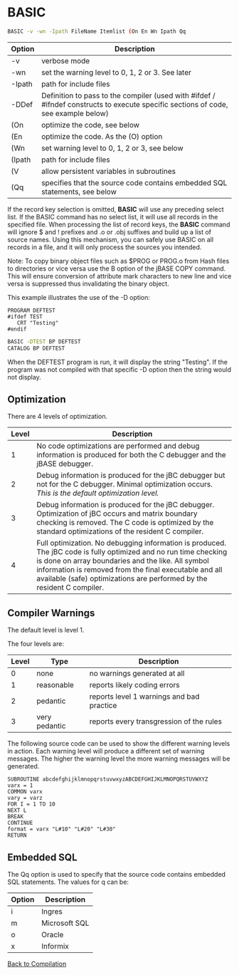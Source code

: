 # BASIC

<PageHeader />

``` bash
BASIC -v -wn -Ipath FileName Itemlist (On En Wn Ipath Qq
```

| Option | Description |
| --- | --- |
| -v | verbose mode |
| -wn | set the warning level to 0, 1, 2 or 3. See later |
| -Ipath | path for include files |
| -DDef | Definition to pass to the compiler (used with #ifdef / #ifndef constructs to execute specific sections of code, see example below) |
| (On | optimize the code, see below |
| (En | optimize the code. As the (O) option |
| (Wn | set warning level to 0, 1, 2 or 3, see below |
| (Ipath | path for include files |
| (V | allow persistent variables in subroutines |
| (Qq | specifies that the source code contains embedded SQL statements, see below |

If the record key selection is omitted, **BASIC** will use any preceding select list. If the BASIC command has no select list, it will use all records in the specified file. When processing the list of record keys, the **BASIC** command will ignore $ and ! prefixes and .o or .obj suffixes and build up a list of source names. Using this mechanism, you can safely use BASIC on all records in a file, and it will only process the sources you intended.

Note: To copy binary object files such as $PROG or PROG.o from Hash files to directories or vice versa use the B option of the jBASE COPY command. This will ensure conversion of attribute mark characters to new line and vice versa is suppressed thus invalidating the binary object.

This example illustrates the use of the -D option:

```
PROGRAM DEFTEST
#ifdef TEST
   CRT "Testing"
#endif
```

``` bash
BASIC -DTEST BP DEFTEST
CATALOG BP DEFTEST
```

When the DEFTEST program is run, it will display the string "Testing". If the program was not compiled with that specific -D option then the string would not display.

## Optimization

There are 4 levels of optimization.

| Level | Description |
| --- | --- |
| 1 | No code optimizations are performed and debug information is produced for both the C debugger and the jBASE debugger. |
| 2 | Debug information is produced for the jBC debugger but not for the C debugger. Minimal optimization occurs. *This is the default optimization level.* |
| 3 | Debug information is produced for the jBC debugger. Optimization of jBC occurs and matrix boundary checking is removed. The C code is optimized by the standard optimizations of the resident C compiler. |
| 4 | Full optimization. No debugging information is produced. The jBC code is fully optimized and no run time checking is done on array boundaries and the like. All symbol information is removed from the final executable and all available (safe) optimizations are performed by the resident C compiler. |

## Compiler Warnings

The default level is level 1.

The four levels are:

| Level | Type | Description |
| --- | --- | --- |
| 0 | none | no warnings generated at all |
| 1 | reasonable | reports likely coding errors |
| 2 | pedantic | reports level 1 warnings and bad practice |
| 3 | very pedantic | reports every transgression of the rules |

The following source code can be used to show the different warning levels in action. Each warning level will produce a different set of warning messages. The higher the warning level the more warning messages will be generated.

```
SUBROUTINE abcdefghijklmnopqrstuvwxyzABCDEFGHIJKLMNOPQRSTUVWXYZ
varx = 1
COMMON varx
vary = varz
FOR I = 1 TO 10
NEXT L
BREAK
CONTINUE
format = varx "L#10" "L#20" "L#30"
RETURN
```

## Embedded SQL

The Qq option is used to specify that the source code contains embedded SQL statements. The values for q can be:

| Option | Description |
| --- | --- |
| i | Ingres |
| m | Microsoft SQL |
| o | Oracle |
| x | Informix |

[Back to Compilation](../README.md)
